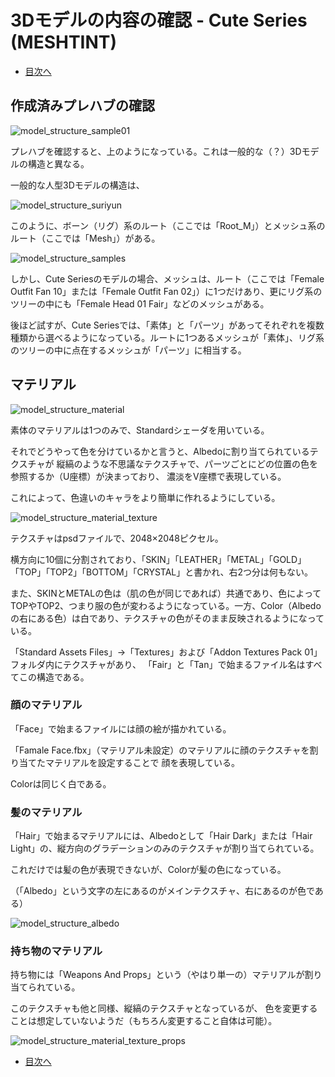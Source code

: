 # 3Dモデルの内容の確認 - Cute Series (MESHTINT)

- [目次へ](./index.md)

## 作成済みプレハブの確認

![model_structure_sample01](./media/model_structure_sample01.png)

プレハブを確認すると、上のようになっている。これは一般的な（？）3Dモデルの構造と異なる。

一般的な人型3Dモデルの構造は、

![model_structure_suriyun](./media/model_structure_suriyun.png)

このように、ボーン（リグ）系のルート（ここでは「Root_M」）とメッシュ系のルート（ここでは「Mesh」）がある。

![model_structure_samples](./media/model_structure_samples.png)

しかし、Cute Seriesのモデルの場合、メッシュは、ルート（ここでは「Female Outfit Fan 10」または「Female Outfit Fan 02」）に1つだけあり、更にリグ系のツリーの中にも「Female Head 01 Fair」などのメッシュがある。

後ほど試すが、Cute Seriesでは、「素体」と「パーツ」があってそれぞれを複数種類から選べるようになっている。ルートに1つあるメッシュが「素体」、リグ系のツリーの中に点在するメッシュが「パーツ」に相当する。

## マテリアル

![model_structure_material](./media/model_structure_material.png)

素体のマテリアルは1つのみで、Standardシェーダを用いている。

それでどうやって色を分けているかと言うと、Albedoに割り当てられているテクスチャが
縦縞のような不思議なテクスチャで、パーツごとにどの位置の色を参照するか（U座標）が決まっており、
濃淡をV座標で表現している。

これによって、色違いのキャラをより簡単に作れるようにしている。

![model_structure_material_texture](./media/model_structure_material_texture.png)

テクスチャはpsdファイルで、2048×2048ピクセル。

横方向に10個に分割されており、「SKIN」「LEATHER」「METAL」「GOLD」「TOP」「TOP2」「BOTTOM」「CRYSTAL」と書かれ、右2つ分は何もない。

また、SKINとMETALの色は（肌の色が同じであれば）共通であり、色によってTOPやTOP2、つまり服の色が変わるようになっている。一方、Color（Albedoの右にある色）は白であり、テクスチャの色がそのまま反映されるようになっている。

「Standard Assets Files」→「Textures」および「Addon Textures Pack 01」フォルダ内にテクスチャがあり、
「Fair」と「Tan」で始まるファイル名はすべてこの構造である。

### 顔のマテリアル

「Face」で始まるファイルには顔の絵が描かれている。

「Famale Face.fbx」（マテリアル未設定）のマテリアルに顔のテクスチャを割り当てたマテリアルを設定することで
顔を表現している。

Colorは同じく白である。

### 髪のマテリアル

「Hair」で始まるマテリアルには、Albedoとして「Hair Dark」または「Hair Light」の、縦方向のグラデーションのみのテクスチャが割り当てられている。

これだけでは髪の色が表現できないが、Colorが髪の色になっている。

（「Albedo」という文字の左にあるのがメインテクスチャ、右にあるのが色である）

![model_structure_albedo](./media/model_structure_albedo.png)

### 持ち物のマテリアル

持ち物には「Weapons And Props」という（やはり単一の）マテリアルが割り当てられている。

このテクスチャも他と同様、縦縞のテクスチャとなっているが、
色を変更することは想定していないようだ（もちろん変更すること自体は可能）。

![model_structure_material_texture_props](./media/model_structure_material_texture_props.png)



- [目次へ](./../index.md)

